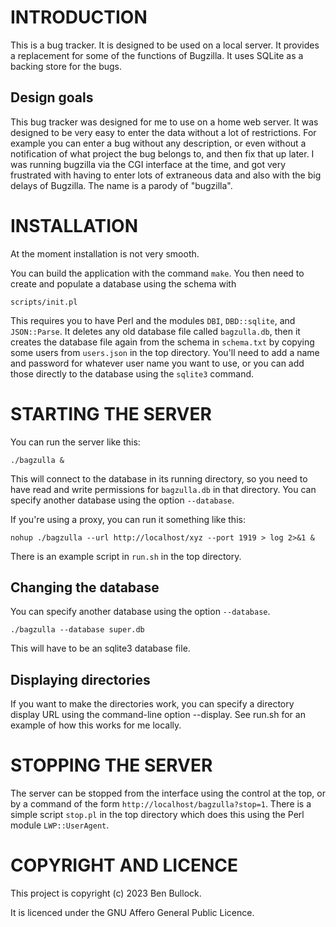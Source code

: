 # INTRODUCTION

This is a bug tracker. It is designed to be used on a local server. It
provides a replacement for some of the functions of Bugzilla. It uses
SQLite as a backing store for the bugs.

## Design goals

This bug tracker was designed for me to use on a home web server. It
was designed to be very easy to enter the data without a lot of
restrictions. For example you can enter a bug without any description,
or even without a notification of what project the bug belongs to, and
then fix that up later. I was running bugzilla via the CGI interface
at the time, and got very frustrated with having to enter lots of
extraneous data and also with the big delays of Bugzilla. The name is
a parody of "bugzilla".

# INSTALLATION

At the moment installation is not very smooth.

You can build the application with the command `make`. You then need
to create and populate a database using the schema with

    scripts/init.pl

This requires you to have Perl and the modules `DBI`, `DBD::sqlite`,
and `JSON::Parse`. It deletes any old database file called
`bagzulla.db`, then it creates the database file again from the schema
in `schema.txt` by copying some users from `users.json` in the top
directory. You'll need to add a name and password for whatever user
name you want to use, or you can add those directly to the database
using the `sqlite3` command.

# STARTING THE SERVER

You can run the server like this:

    ./bagzulla &

This will connect to the database in its running directory, so you
need to have read and write permissions for `bagzulla.db` in that
directory. You can specify another database using the option
`--database`.

If you're using a proxy, you can run it something like this:

    nohup ./bagzulla --url http://localhost/xyz --port 1919 > log 2>&1 &

There is an example script in `run.sh` in the top directory.

## Changing the database

You can specify another database using the option
`--database`.

    ./bagzulla --database super.db

This will have to be an sqlite3 database file.

## Displaying directories

If you want to make the directories work, you can specify a directory
display URL using the command-line option --display. See run.sh for an
example of how this works for me locally.

# STOPPING THE SERVER

The server can be stopped from the interface using the control at the
top, or by a command of the form
`http://localhost/bagzulla?stop=1`. There is a simple script `stop.pl`
in the top directory which does this using the Perl module
`LWP::UserAgent`.

# COPYRIGHT AND LICENCE

This project is copyright (c) 2023 Ben Bullock.

It is licenced under the GNU Affero General Public Licence.

